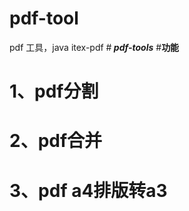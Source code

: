 # pdf-tool
pdf 工具，java itex-pdf
#**<img src="https://camo.githubusercontent.com/c7e278f62e177e791b0435849034a617b6164759/687474703a2f2f636f6f6c77616e676c752e6769746875622e696f2f7064663268746d6c45582f696d616765732f7064663268746d6c45582d36347836342e706e67" alt="" data-canonical-src="http://coolwanglu.github.io/pdf2htmlEX/images/pdf2htmlEX-64x64.png" style="max-width:100%;"> _pdf-tools_**
#**功能** 
# **1、pdf分割**
# **2、pdf合并**
# **3、pdf a4排版转a3**